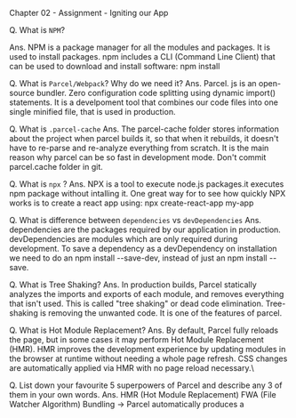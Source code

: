 Chapter 02 - Assignment - Igniting our App

Q. What is `NPM`?

Ans. NPM is a package manager for all the modules and packages. It is used to install packages.
npm includes a CLI (Command Line Client) that can be used to download and install software:
npm install <package>

Q. What is `Parcel/Webpack`? Why do we need it?
Ans. Parcel. js is an open-source bundler.
     Zero configuration code splitting using dynamic import() statements.
  It is a develpoment tool that combines our code files into one single minified file, that is used in production.
  
Q. What is `.parcel-cache`
Ans. The parcel-cache folder stores information about the project when parcel builds it, so that when it rebuilds, it doesn't have to re-parse and re-analyze everything from scratch. It is the main reason why parcel can be so fast in development mode. Don't commit parcel.cache folder in git.
  
Q. What is `npx` ?
Ans. NPX is a tool to execute node.js packages.it executes npm package without intalling it.
  One great way for to see how quickly NPX works is to create a react app using:
  npx create-react-app my-app

Q. What is difference between `dependencies` vs `devDependencies`
Ans. dependencies are the packages required by our application in production.
     devDependencies are modules which are only required during development.
     To save a dependency as a devDependency on installation we need to do an npm install --save-dev, instead of just an npm install --save.

Q. What is Tree Shaking?
Ans. In production builds, Parcel statically analyzes the imports and exports of each module, and removes everything that isn't used. This is called "tree shaking" or      dead code elimination. Tree-shaking is removing the unwanted code. It is one of the features of parcel.
 
Q. What is Hot Module Replacement?
Ans.  By default, Parcel fully reloads the page, but in some cases it may perform Hot Module Replacement (HMR). HMR improves the development experience by updating           modules in the browser at runtime without needing a whole page refresh.
      CSS changes are automatically applied via HMR with no page reload necessary.\
 
Q. List down your favourite 5 superpowers of Parcel and describe any 3 of them in your own words.
Ans. HMR (Hot Module Replacement)
     FWA (File Watcher Algorithm)
     Bundling -> Parcel automatically produces a <script type="module">
                 This reduces bundle sizes for a majority of users by avoiding transpilation of features like classes, async/await, and more.
     Minify -> Parcel includes minifiers for JavaScript, CSS, HTML, and SVG out of the box. Minification reduces the file size of your output bundles by removing                  whitespace, renaming variables to shorter names, and many other optimizations.
     Cleaning our Code
     Dev and Production Build
     Super fast Build Algorithm
     Image Optimization -> Parcel supports resizing, converting, and optimizing images. Query parameters can be used when referencing an image in HTML, CSS, or                                JavaScript to specify which format and size the image should be converted to.
     Caching while development
     Compression
     Compatible with older version of browser
     HTTPS on dev
 
 Q.  What is `.gitignore`? What should we add and not add into it?
 Ans. The .gitignore file tells Git which files to ignore when committing our project to the Git Repo.  
      Everything which can be regenrated on server again should be in .gitignore. For ex- node_modules, .parcel-cache,dist.
      
      File pushed to git:
      source code files
      package.json
      package-lock.json
 
 Q. What is the difference between `package.json` and `package-lock.json`?
 Ans. package.json is a versioning file used to install multiple packages in the project. It records important metadata about the project.
      package.lock.json is created for locking the dependency with the installed version. It will install the exact latest version of that package in your                 application and save it in package.json.
 
Q. Why should I not modify `package-lock.json`?
Ans. package-lock.json should never be modified, because package-lock.json is the only file which keep track of the exact versioning
     of the packages that are been used in our project, altering the meta data may causes inconsistacies over the different enviroments.
 
Q. What is `node_modules` ? Is it a good idea to push that on git?
Ans. node_modules is a folder created by npm where the dependencies and modules that are used in the project are present.
     The size of node_modules folder is very big and it should not be pushed to git.

Q.  What is Dist Folder?
Ans. Dist is a folder that contains the minified and optimised files that is used for production and is generated by Parcel.

Q. What is Browserlist?
Ans. Browserlist is a tool which is used to specify which browser should be supported by our frontend application with the help
     of some queries in a config file.
